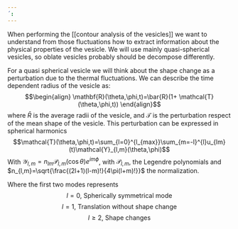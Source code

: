 ```yaml
---
´:
---
```

 When performing the [[contour analysis of the vesicles]] we want to understand from those fluctuations how to extract information about the physical properties of the vesicle.
We will use mainly quasi-spherical vesicles, so oblate vesicles probably should be decompose differently. 

For a quasi spherical vesicle we will think about the shape change as a perturbation due to the thermal fluctuations. We can describe the time dependent radius of the vesicle as:
$$\begin{align}
\mathbf{R}(\theta,\phi,t)=\bar{R}(1+ \mathcal{T}(\theta,\phi,t))
\end{align}$$
where $\bar{R}$ is the average radii of the vesicle, and $\mathcal{T}$ is the perturbation respect of the mean shape of the vesicle. This perturbation can be expressed in spherical harmonics
$$\mathcal{T}(\theta,\phi,t)=\sum_{l=0}^{l_{max}}\sum_{m=-l}^{l}u_{lm}(t)\mathcal{Y}_{l,m}(\theta,\phi)$$
With $\mathcal{Y}_{l,m}=n_{lm}\mathcal{P}_{l,m}(\cos{\theta})e^{im\phi}$, with $\mathcal{P}_{l,m}$, the Legendre polynomials and $n_{l,m}=\sqrt{\frac{(2l+1)(l-m)!}{4\pi(l+m)!}}$
the normalization. 

Where the first two modes represents
$$l=0, \ \text{Spherically symmetrical mode}$$
$$l=1, \ \text{Translation without shape change}$$
$$l\geq 2, \ \text{Shape changes}$$

